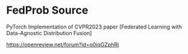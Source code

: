 # FedProb Source

PyTorch Implementation of CVPR2023 paper [Federated Learning with Data-Agnostic Distribution Fusion]

https://openreview.net/forum?id=o0iqGZphRj
